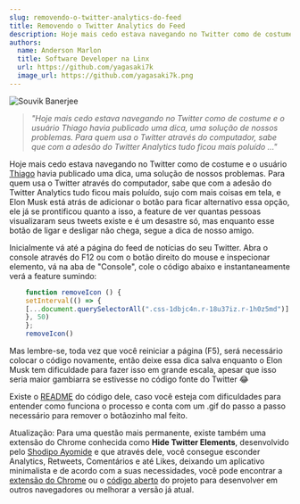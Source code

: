```yaml
---
slug: removendo-o-twitter-analytics-do-feed
title: Removendo o Twitter Analytics do Feed
description: Hoje mais cedo estava navegando no Twitter como de costume e o usuário Thiago havia publicado uma dica, uma solução de nossos problemas. Para quem usa o Twitter através do computador, sabe que com a adesão do Twitter Analytics tudo ficou mais poluído
authors:
  name: Anderson Marlon
  title: Software Developer na Linx
  url: https://github.com/yagasaki7k
  image_url: https://github.com/yagasaki7k.png
---
```


![](https://images.unsplash.com/photo-1616469829167-0bd76a80c913?ixlib=rb-4.0.3&ixid=MnwxMjA3fDB8MHxwaG90by1wYWdlfHx8fGVufDB8fHx8&auto=format&fit=crop&w=1470&q=80 "Souvik Banerjee")

> _"Hoje mais cedo estava navegando no Twitter como de costume e o usuário Thiago havia publicado uma dica, uma solução de nossos problemas. Para quem usa o Twitter através do computador, sabe que com a adesão do Twitter Analytics tudo ficou mais poluído ..."_

Hoje mais cedo estava navegando no Twitter como de costume e o usuário [Thiago](https://twitter.com/ThiagoMota014) havia publicado uma dica, uma solução de nossos problemas. Para quem usa o Twitter através do computador, sabe que com a adesão do Twitter Analytics tudo ficou mais poluído, sujo com mais coisas em tela, e Elon Musk está atrás de adicionar o botão para ficar alternativo essa opção, ele já se prontificou quanto a isso, a feature de ver quantas pessoas visualizaram seus tweets existe e é um desastre só, mas enquanto esse botão de ligar e desligar não chega, segue a dica de nosso amigo.

Inicialmente vá até a página do feed de notícias do seu Twitter. Abra o console através do F12 ou com o botão direito do mouse e inspecionar elemento, vá na aba de "Console", cole o código abaixo e instantaneamente verá a feature sumindo:

```javascript
    function removeIcon () {  
    setInterval(() => {
    [...document.querySelectorAll(".css-1dbjc4n.r-18u37iz.r-1h0z5md")].filter(div => div.innerHTML.includes("analytics")).forEach(div => div.remove())
    }, 50)
    };
    removeIcon()
```

Mas lembre-se, toda vez que você reiniciar a página (F5), será necessário colocar o código novamente, então deixe essa dica salva enquanto o Elon Musk tem dificuldade para fazer isso em grande escala, apesar que isso seria maior gambiarra se estivesse no código fonte do Twitter 😂

Existe o [README](https://github.com/Thiago-Mota-Santos/Remove-twitter-icon) do código dele, caso você esteja com dificuldades para entender como funciona o processo e conta com um .gif do passo a passo necessário para remover o botãozinho mal feito.

Atualização: Para uma questão mais permanente, existe também uma extensão do Chrome conhecida como **Hide Twitter Elements**, desenvolvido pelo [Shodipo Ayomide](https://shodipoayomide.com/) e que através dele, você consegue esconder Analytics, Retweets, Comentários e até Likes, deixando um aplicativo minimalista e de acordo com a suas necessidades, você pode encontrar a [extensão do Chrome](https://chrome.google.com/webstore/detail/hide-twitter-elements/fbffhgacjoeloopjakfbdgcdfaklionn/related?hl=en) ou o [código aberto](https://github.com/Developerayo/Hide-Twitter-Elements) do projeto para desenvolver em outros navegadores ou melhorar a versão já atual.
